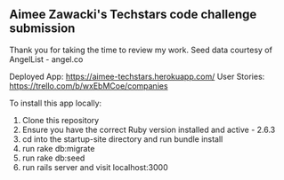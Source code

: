 ## Aimee Zawacki's Techstars code challenge submission

Thank you for taking the time to review my work. Seed data courtesy of AngelList - angel.co 

Deployed App: https://aimee-techstars.herokuapp.com/
User Stories: https://trello.com/b/wxEbMCoe/companies

To install this app locally: 

1. Clone this repository
2. Ensure you have the correct Ruby version installed and active - 2.6.3
3. cd into the startup-site directory and run bundle install
4. run rake db:migrate 
5. run rake db:seed 
6. run rails server and visit localhost:3000